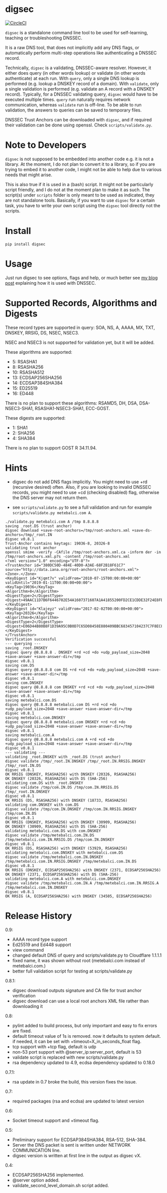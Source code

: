 # digsec

[![CircleCI](https://circleci.com/gh/metebalci/digsec/tree/master.svg?style=svg)](https://circleci.com/gh/metebalci/digsec/tree/master)

`digsec` is a standalone command line tool to be used for self-learning, teaching or troubleshooting DNSSEC. 

It is a raw DNS tool, that does not implicitly add any DNS flags, or automatically perform multi-step operations like authenticating a DNSSEC record.

Technically, `digsec` is a validating, DNSSEC-aware resolver. However, it either does query (in other words lookup) or validate (in other words authenticate) at each run. With `query`, only a single DNS lookup is performed (e.g. lookup a DNSKEY record of a domain). With `validate`, only a single validation is performed (e.g. validate an A record with a DNSKEY record). Typically, for a DNSSEC validating query, `digsec` would have to be executed multiple times. `query` run naturally requires network communication, whereas `validate` run is off-line. To be able to run validation, the answers to queries can be saved to temporary files.

DNSSEC Trust Anchors can be downloaded with `digsec`, and if required their validation can be done using openssl. Check `scripts/validate.py`.

# Note to Developers

`digsec` is not supposed to be embedded into another code e.g. it is not a library. At the moment, I do not plan to convert it to a library, so if you are trying to embed it to another code, I might not be able to help due to various needs that might arise.

This is also true if it is used in a (bash) script. It might not be particularly script friendly, and I do not at the moment plan to make it as such. The script(s) under `scripts` folder is only meant to be used as indicated, they are not standalone tools. Basically, if you want to use `digsec` for a certain task, you have to write your own script using the `digsec` tool directly not the scripts.

# Install

`pip install digsec`

# Usage

Just run digsec to see options, flags and help, or much better see [my blog post](https://metebalci.com/blog/a-minimum-complete-tutorial-of-dnssec/) explaining how it is used with DNSSEC.

# Supported Records, Algorithms and Digests

These record types are supported in query: SOA, NS, A, AAAA, MX, TXT, DNSKEY, RRSIG, DS, NSEC, NSEC3.

NSEC and NSEC3 is not supported for validation yet, but it will be added.

These algorithms are supported:

- 5: RSASHA1
- 8: RSASHA256
- 10: RSASHA512
- 13: ECDSAP256SHA256
- 14: ECDSAP384SHA384
- 15: ED25519
- 16: ED448

There is no plan to support these algorithms: RSAMD5, DH, DSA, DSA-NSEC3-SHA1, RSASHA1-NSEC3-SHA1, ECC-GOST.

These digests are supported: 

- 1: SHA1
- 2: SHA256
- 4: SHA384

There is no plan to support GOST R 34.11.94.

# Hints

- digsec do not add DNS flags implicitly. You might need to use +rd (recursive desired) often. Also, if you are looking to invalid DNSSEC records, you might need to use +cd (checking disabled) flag, otherwise the DNS server may not return them.

- see `scripts/validate.py` to see a full validation and run for example `scripts/validate.py metebalci.com A`.

```
./validate.py metebalci.com A /tmp 8.8.8.8
saving _root.DS (trust anchor)
digsec download +save-root-anchors=/tmp/root-anchors.xml +save-ds-anchors=/tmp/_root.IN
digsec v0.8.1
Trust-Anchor contains keytags: 19036-8, 20326-8
validating trust anchor
openssl smime -verify -CAfile /tmp/root-anchors.xml.ca -inform der -in /tmp/root-anchors.xml.p7s -content /tmp/root-anchors.xml
<?xml version="1.0" encoding="UTF-8"?>
<TrustAnchor id="380DC50D-484E-40D0-A3AE-68F2B18F61C7" source="http://data.iana.org/root-anchors/root-anchors.xml">
<Zone>.</Zone>
<KeyDigest id="Kjqmt7v" validFrom="2010-07-15T00:00:00+00:00" validUntil="2019-01-11T00:00:00+00:00">
<KeyTag>19036</KeyTag>
<Algorithm>8</Algorithm>
<DigestType>2</DigestType>
<Digest>49AAC11D7B6F6446702E54A1607371607A1A41855200FD2CE1CDDE32F24E8FB5</Digest>
</KeyDigest>
<KeyDigest id="Klajeyz" validFrom="2017-02-02T00:00:00+00:00">
<KeyTag>20326</KeyTag>
<Algorithm>8</Algorithm>
<DigestType>2</DigestType>
<Digest>E06D44B80B8F1D39A95C0B0D7C65D08458E880409BBC683457104237C7F8EC8D</Digest>
</KeyDigest>
</TrustAnchor>
Verification successful
--- querying ---
saving _root.DNSKEY
digsec query @8.8.8.8 . DNSKEY +rd +cd +do +udp_payload_size=2048 +save-answer +save-answer-dir=/tmp
digsec v0.8.1
saving com.DS
digsec query @8.8.8.8 com DS +rd +cd +do +udp_payload_size=2048 +save-answer +save-answer-dir=/tmp
digsec v0.8.1
saving com.DNSKEY
digsec query @8.8.8.8 com DNSKEY +rd +cd +do +udp_payload_size=2048 +save-answer +save-answer-dir=/tmp
digsec v0.8.1
saving metebalci.com.DS
digsec query @8.8.8.8 metebalci.com DS +rd +cd +do +udp_payload_size=2048 +save-answer +save-answer-dir=/tmp
digsec v0.8.1
saving metebalci.com.DNSKEY
digsec query @8.8.8.8 metebalci.com DNSKEY +rd +cd +do +udp_payload_size=2048 +save-answer +save-answer-dir=/tmp
digsec v0.8.1
saving metebalci.com.A
digsec query @8.8.8.8 metebalci.com A +rd +cd +do +udp_payload_size=2048 +save-answer +save-answer-dir=/tmp
digsec v0.8.1
--- validating ---
validating _root.DNSKEY with _root.DS (trust anchor)
digsec validate /tmp/_root.IN.DNSKEY /tmp/_root.IN.RRSIG.DNSKEY /tmp/_root.IN.DS
digsec v0.8.1
OK RRSIG (DNSKEY, RSASHA256) with DNSKEY (20326, RSASHA256)
OK DNSKEY (20326, RSASHA256) with DS (SHA-256)
validating com.DS with _root.DNSKEY
digsec validate /tmp/com.IN.DS /tmp/com.IN.RRSIG.DS /tmp/_root.IN.DNSKEY
digsec v0.8.1
OK RRSIG (DS, RSASHA256) with DNSKEY (18733, RSASHA256)
validating com.DNSKEY with com.DS
digsec validate /tmp/com.IN.DNSKEY /tmp/com.IN.RRSIG.DNSKEY /tmp/com.IN.DS
digsec v0.8.1
OK RRSIG (DNSKEY, RSASHA256) with DNSKEY (30909, RSASHA256)
OK DNSKEY (30909, RSASHA256) with DS (SHA-256)
validating metebalci.com.DS with com.DNSKEY
digsec validate /tmp/metebalci.com.IN.DS /tmp/metebalci.com.IN.RRSIG.DS /tmp/com.IN.DNSKEY
digsec v0.8.1
OK RRSIG (DS, RSASHA256) with DNSKEY (53929, RSASHA256)
validating metebalci.com.DNSKEY with metebalci.com.DS
digsec validate /tmp/metebalci.com.IN.DNSKEY /tmp/metebalci.com.IN.RRSIG.DNSKEY /tmp/metebalci.com.IN.DS
digsec v0.8.1
OK RRSIG (DNSKEY, ECDSAP256SHA256) with DNSKEY (2371, ECDSAP256SHA256)
OK DNSKEY (2371, ECDSAP256SHA256) with DS (SHA-256)
validating metebalci.com.A with metebalci.com.DNSKEY
digsec validate /tmp/metebalci.com.IN.A /tmp/metebalci.com.IN.RRSIG.A /tmp/metebalci.com.IN.DNSKEY
digsec v0.8.1
OK RRSIG (A, ECDSAP256SHA256) with DNSKEY (34505, ECDSAP256SHA256)
```

# Release History

0.9: 
  - AAAA record type support
  - Ed25519 and Ed448 support
  - view command
  - changed default DNS of query and scripts/validate.py to Cloudflare 1.1.1.1
  - fixed name, it was shown without root (metebalci.com instead of metebalci.com.) 
  - better full validation script for testing at scripts/validate.py

0.8.1:
  - digsec download outputs signature and CA file for trust anchor verification
  - digsec download can use a local root anchors XML file rather than downloading it

0.8:
  - pylint added to build process, but only important and easy to fix errors are fixed.
  - default timeout value of 1s is removed. now it defaults to system default. if needed, it can be set with +timeout=X_in_seconds_float flag.
  - tcp support with +tcp flag, default is udp
  - non-53 port support with @server_ip:server_port, default is 53
  - validate script is replaced with new scripts/validate.py
  - rsa dependency updated to 4.9, ecdsa dependency updated to 0.18.0

0.7.1:
  - rsa update in 0.7 broke the build, this version fixes the issue.

0.7:
  - required packages (rsa and ecdsa) are updated to latest version

0.6:
  - Socket timeout support and +timeout flag.

0.5:
  - Preliminary support for ECDSAP384SHA384, RSA-512, SHA-384.
  - Server the DNS packet is sent is written under NETWORK COMMUNICATION line.
  - digsec version is written at first line in the output as digsec vX.

0.4: 
  - ECDSAP256SHA256 implemented. 
  - @server option added. 
  - validate_second_level_domain.sh script added.
